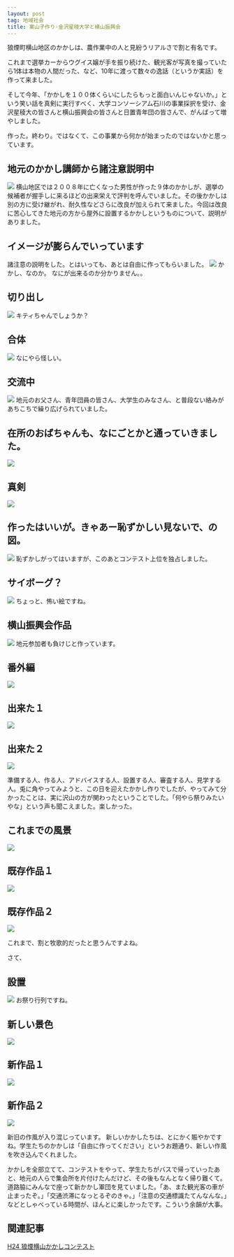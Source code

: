 ```yaml
---
layout: post
tag: 地域社会
title: 案山子作り-金沢星稜大学と横山振興会
---
```



狼煙町横山地区のかかしは、農作業中の人と見紛うリアルさで割と有名です。

これまで選挙カーからウグイス嬢が手を振り続けた、観光客が写真を撮っていたら1体は本物の人間だった、など、10年に渡って数々の逸話（というか実話）を作って来ました。

そして今年、「かかしを１００体くらいにしたらもっと面白いんじゃないか。」という笑い話を真剣に実行すべく、大学コンソーシアム石川の事業採択を受け、金沢星稜大の皆さんと横山振興会の皆さんと日置青年団の皆さんで、がんばって増やしました。

作った。終わり。ではなくて、この事業から何かが始まったのではないかと思っています。


## 地元のかかし講師から諸注意説明中
<img src="https://kobapan.com/f/6111603461_6e314e65f9.jpg" name="講師からの概説" />
横山地区では２００８年に亡くなった男性が作った９体のかかしが、選挙の候補者が握手しに来るほどの出来栄えで評判を呼んでいました。その後かかしは別の方に受け継がれ、耐久性などさらに改良が加えられて来ました。今回は改良に苦心してきた地元の方から屋外に設置するかかしというものについて、説明がありました。


## イメージが膨らんでいっています
諸注意の説明をした。とはいっても、あとは自由に作ってもらいました。
<img src="https://kobapan.com/f/6112148586_1019da81bf.jpg" name="イメージ帳" />
かかし、なのか。
なにが出来るのか分かりません。。


## 切り出し
<img src="https://kobapan.com/f/6112148838_9e607ecfc0.jpg" name="切り出し" />
キティちゃんでしょうか？


## 合体
<img src="https://kobapan.com/f/6112149070_8f9ea21765.jpg" name="合体" />
なにやら怪しい。


## 交流中
<img src="https://kobapan.com/f/6111604387_50701d326e.jpg" name="いろんな人" />
地元のお父さん、青年団員の皆さん、大学生のみなさん、と普段ない絡みがあちこちで繰り広げられていました。


## 在所のおばちゃんも、なにごとかと通っていきました。
<img src="https://kobapan.com/f/6112150472_c98cff2281.jpg" name="在所のおばちゃん" />


## 真剣
<img src="https://kobapan.com/f/6112149698_ffb3729f87.jpg" name="真剣" />


## 作ったはいいが。きゃあー恥ずかしい見ないで、の図。
<img src="https://kobapan.com/f/6111604943_845c2944df.jpg" name="きゃあー恥ずかしい" />
恥ずかしがってはいますが、このあとコンテスト上位を独占しました。


## サイボーグ？
<img src="https://kobapan.com/f/6112150212_f32467a72d.jpg" name="サイボーグ" />
ちょっと、怖い絵ですね。


## 横山振興会作品
<img src="https://kobapan.com/f/6112151460_89ab75474e.jpg" name="横山振興会作品" />
地元参加者も負けじと作っています。


## 番外編
<img src="https://kobapan.com/f/6111605925_64e989df0d_m.jpg" name="番外編" />


## 出来た１
<img src="https://kobapan.com/f/6112150680_9a65537f3c.jpg" name="出来た１" />


## 出来た２
<img src="https://kobapan.com/f/6112151238_438df383a2.jpg" name="出来た２" />





準備する人、作る人、アドバイスする人、設置する人、審査する人、見学する人。兎に角やってみようと、この日を迎えたかかし作りでしたが、やってみて分かったことは、実に沢山の方が関わったということでした。「何やら祭りみたいやな」という声も聞こえました。楽しかった。





## これまでの風景
<img src="https://kobapan.com/f/6112151978_3b8fd7e3dd.jpg" name="これまでの風景" />


## 既存作品１
<img src="https://kobapan.com/f/6111607139_0b23b17c3f.jpg" name="既存作品１" />


## 既存作品２
<img src="https://kobapan.com/f/6111607435_09dc4cf785.jpg" name="既存作品２" />



これまで、割と牧歌的だったと思うんですよね。

さて、




## 設置
<img src="https://kobapan.com/f/6112151712_8c61f75501.jpg" name="お祭り行列" />
お祭り行列ですね。


## 新しい景色
<img src="https://kobapan.com/f/6111607797_4d169bc528.jpg" name="新しい景色" />


## 新作品１
<img src="https://kobapan.com/f/6111608057_dde4a140df.jpg" name="新作品１" />


## 新作品２
<img src="https://kobapan.com/f/6112153604_d5313ce622.jpg" name="新作品２" />

新旧の作風が入り混じっています。
新しいかかしたちは、とにかく賑やかですね。学生たちのかかしは「自由に作ってください」というお題通り、新しい作風を吹き込んでくれました。


かかしを全部立てて、コンテストをやって、学生たちがバスで帰っていったあと、地元の人らで集会所を片付けたんだけど、その後もなんとなく帰り難くて。道路脇にみんなで座って新かかし軍団を見ていました。「あ、また観光客の車が止まったぞ。」「交通渋滞になっとるぞのきゃ。」「注意の交通標識たてんなんな。」などとしゃべっている時間が、ほんとに楽しかったです。こういう余韻が大事。




## 関連記事
[H24 狼煙横山かかしコンテスト](http://kobapan.com/blog/2012/07/09/kakashi.html)  
　